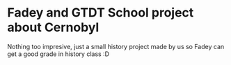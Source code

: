 # Fadey and GTDT School project about Cernobyl

Nothing too impresive, just a small history project made by us so Fadey can get a good grade in history class :D

